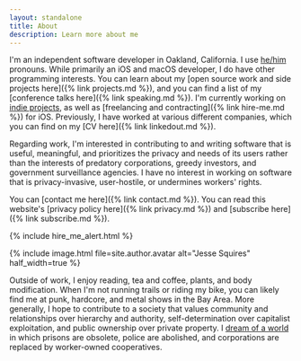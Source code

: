 ```yaml
---
layout: standalone
title: About
description: Learn more about me
---
```


I'm an independent software developer in Oakland, California. I use [he/him](https://pronoun.is/he) pronouns. While primarily an iOS and macOS developer, I do have other programming interests. You can learn about my [open source work and side projects here]({% link projects.md %}), and you can find a list of my [conference talks here]({% link speaking.md %}). I'm currently working on [indie projects](https://www.hexedbits.com), as well as [freelancing and contracting]({% link hire-me.md %}) for iOS. Previously, I have worked at various different companies, which you can find on my [CV here]({% link linkedout.md %}).

Regarding work, I'm interested in contributing to and writing software that is useful, meaningful, and prioritizes the privacy and needs of its users rather than the interests of predatory corporations, greedy investors, and government surveillance agencies. I have no interest in working on software that is privacy-invasive, user-hostile, or undermines workers' rights.

You can [contact me here]({% link contact.md %}). You can read this website's [privacy policy here]({% link privacy.md %}) and [subscribe here]({% link subscribe.md %}).

{% include hire_me_alert.html %}

<div class="row mt-4 mb-4">
{% include image.html
    file=site.author.avatar
    alt="Jesse Squires"
    half_width=true
%}
</div>

Outside of work, I enjoy reading, tea and coffee, plants, and body modification. When I'm not running trails or riding my bike, you can likely find me at punk, hardcore, and metal shows in the Bay Area. More generally, I hope to contribute to a society that values community and relationships over hierarchy and authority, self-determination over capitalist exploitation, and public ownership over private property. I [dream of a world](https://crimethinc.com/tce) in which prisons are obsolete, police are abolished, and corporations are replaced by worker-owned cooperatives.
